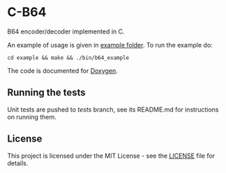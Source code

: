# C-B64

B64 encoder/decoder implemented in C.

An example of usage is given in [example folder](example). To run the example do:
```
cd example && make && ./bin/b64_example
```
The code is
documented for [Doxygen](http://www.stack.nl/~dimitri/doxygen/).

## Running the tests

Unit tests are pushed to *tests* branch, see its README.md for instructions on
running them.

## License

This project is licensed under the MIT License - see the [LICENSE](LICENSE)
file for details.
